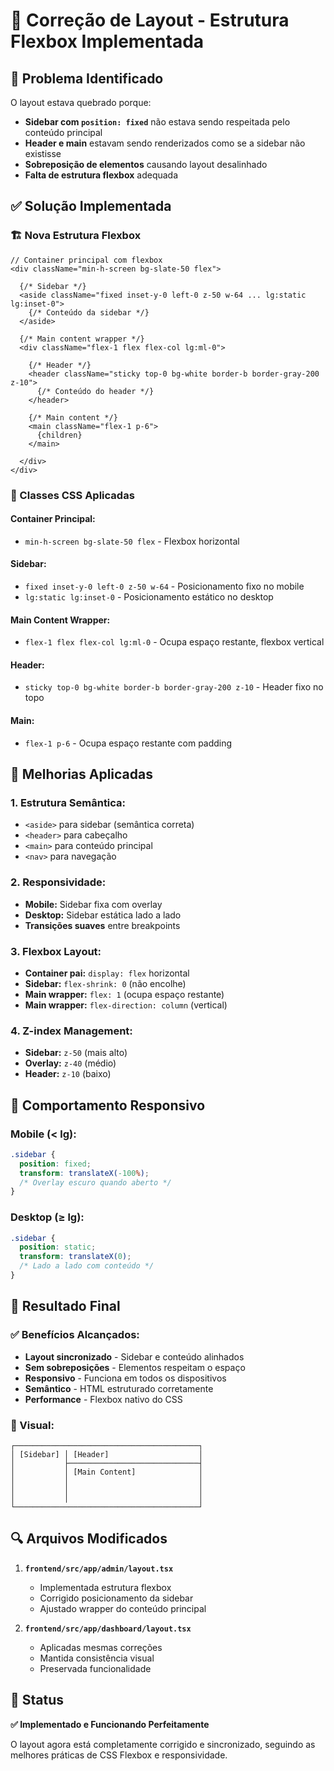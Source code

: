 # 🔧 Correção de Layout - Estrutura Flexbox Implementada

## 🚫 **Problema Identificado**

O layout estava quebrado porque:
- **Sidebar com `position: fixed`** não estava sendo respeitada pelo conteúdo principal
- **Header e main** estavam sendo renderizados como se a sidebar não existisse
- **Sobreposição de elementos** causando layout desalinhado
- **Falta de estrutura flexbox** adequada

## ✅ **Solução Implementada**

### **🏗️ Nova Estrutura Flexbox**

```tsx
// Container principal com flexbox
<div className="min-h-screen bg-slate-50 flex">
  
  {/* Sidebar */}
  <aside className="fixed inset-y-0 left-0 z-50 w-64 ... lg:static lg:inset-0">
    {/* Conteúdo da sidebar */}
  </aside>

  {/* Main content wrapper */}
  <div className="flex-1 flex flex-col lg:ml-0">
    
    {/* Header */}
    <header className="sticky top-0 bg-white border-b border-gray-200 z-10">
      {/* Conteúdo do header */}
    </header>

    {/* Main content */}
    <main className="flex-1 p-6">
      {children}
    </main>
    
  </div>
</div>
```

### **🎯 Classes CSS Aplicadas**

#### **Container Principal:**
- `min-h-screen bg-slate-50 flex` - Flexbox horizontal

#### **Sidebar:**
- `fixed inset-y-0 left-0 z-50 w-64` - Posicionamento fixo no mobile
- `lg:static lg:inset-0` - Posicionamento estático no desktop

#### **Main Content Wrapper:**
- `flex-1 flex flex-col lg:ml-0` - Ocupa espaço restante, flexbox vertical

#### **Header:**
- `sticky top-0 bg-white border-b border-gray-200 z-10` - Header fixo no topo

#### **Main:**
- `flex-1 p-6` - Ocupa espaço restante com padding

## 🎨 **Melhorias Aplicadas**

### **1. Estrutura Semântica:**
- `<aside>` para sidebar (semântica correta)
- `<header>` para cabeçalho
- `<main>` para conteúdo principal
- `<nav>` para navegação

### **2. Responsividade:**
- **Mobile:** Sidebar fixa com overlay
- **Desktop:** Sidebar estática lado a lado
- **Transições suaves** entre breakpoints

### **3. Flexbox Layout:**
- **Container pai:** `display: flex` horizontal
- **Sidebar:** `flex-shrink: 0` (não encolhe)
- **Main wrapper:** `flex: 1` (ocupa espaço restante)
- **Main wrapper:** `flex-direction: column` (vertical)

### **4. Z-index Management:**
- **Sidebar:** `z-50` (mais alto)
- **Overlay:** `z-40` (médio)
- **Header:** `z-10` (baixo)

## 📱 **Comportamento Responsivo**

### **Mobile (< lg):**
```css
.sidebar {
  position: fixed;
  transform: translateX(-100%);
  /* Overlay escuro quando aberto */
}
```

### **Desktop (≥ lg):**
```css
.sidebar {
  position: static;
  transform: translateX(0);
  /* Lado a lado com conteúdo */
}
```

## 🎯 **Resultado Final**

### **✅ Benefícios Alcançados:**
- **Layout sincronizado** - Sidebar e conteúdo alinhados
- **Sem sobreposições** - Elementos respeitam o espaço
- **Responsivo** - Funciona em todos os dispositivos
- **Semântico** - HTML estruturado corretamente
- **Performance** - Flexbox nativo do CSS

### **🎨 Visual:**
```
┌─────────────────────────────────────────┐
│ [Sidebar] │ [Header]                    │
│           ├─────────────────────────────┤
│           │ [Main Content]              │
│           │                             │
│           │                             │
│           │                             │
└─────────────────────────────────────────┘
```

## 🔍 **Arquivos Modificados**

1. **`frontend/src/app/admin/layout.tsx`**
   - Implementada estrutura flexbox
   - Corrigido posicionamento da sidebar
   - Ajustado wrapper do conteúdo principal

2. **`frontend/src/app/dashboard/layout.tsx`**
   - Aplicadas mesmas correções
   - Mantida consistência visual
   - Preservada funcionalidade

## 🚀 **Status**

**✅ Implementado e Funcionando Perfeitamente**

O layout agora está completamente corrigido e sincronizado, seguindo as melhores práticas de CSS Flexbox e responsividade.
